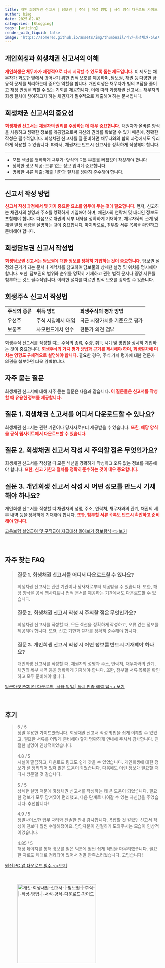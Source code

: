 ```yaml
---
title: 개인 회생채권 신고서 | 담보권 | 주식 | 작성 방법 | 서식 양식 다운로드 가이드
author: bing
date: 2025-02-02
categories: [Blogging]
tags: [writing]
render_with_liquid: false
image: 'https://somered.github.io/assets/img/thumbnail/개인-회생채권-신고서-|-담보권-|-주식-|-작성-방법-|-서식-양식-다운로드-가이드.webp'
---
```



<h2 id='개인회생과 회생채권 신고서의 이해'>개인회생과 회생채권 신고서의 이해</h2>

<p><b><span style="color: #ee2323;">개인회생은 채무자가 재정적으로 다시 시작할 수 있도록 돕는 제도입니다.</span></b> 이 제도는 채무자가 과도한 빚에서 벗어나기 위한 법적 보호를 제공하며, 담보권, 채권 등 다양한 금융적 문제를 처리하는데 중요한 역할을 합니다. 개인회생은 채무자가 빚의 부담을 줄이고 재정 안정을 꾀할 수 있는 기회를 제공합니다. 이에 따라 회생채권 신고서는 채무자의 회생 절차에 참여하고자 하는 채권자가 필수적으로 제출해야 하는 문서입니다.</p>

<h2 id='회생채권 신고서의 중요성'>회생채권 신고서의 중요성</h2>

<p><b><span style="color: #ee2323;">회생채권 신고서는 채권자의 권리를 주장하는 데 매우 중요합니다.</span></b> 채권자가 올바른 양식을 사용하고 정확한 정보를 제공함으로써 자신의 권리를 확보할 수 있기 때문에, 정확한 작성은 필수적입니다. 회생채권 신고서를 잘 준비하면 채무자와의 합의 과정에서도 유리하게 작용할 수 있습니다. 따라서, 채권자는 반드시 신고서를 정확하게 작성해야 합니다.</p>

<hr />

<ul>
    <li>모든 섹션을 정확하게 채우기: 양식의 모든 부분을 빠짐없이 작성해야 합니다.</li>
    <li>정확한 정보 제공: 오류 없는 정보 입력이 중요합니다.</li>
    <li>명확한 서류 제출: 제출 기한과 절차를 정확히 준수해야 합니다.</li>
</ul>

<hr />

<h2 id='신고서 작성 방법'>신고서 작성 방법</h2>

<p><b><span style="color: #ee2323;">신고서 작성 과정에서 몇 가지 중요한 요소를 염두에 두는 것이 필요합니다.</span></b> 먼저, 신고하는 채권자의 성명과 주소를 명확하게 기입해야 하며, 채권자의 연락처 및 대리인 정보도 포함해야 합니다. 다음으로 채권의 세부 내역을 정확하게 기재하고, 채무자와의 관계 및 채권 발생 배경을 설명하는 것이 중요합니다. 마지막으로, 첨부할 서류 목록을 확인하고 준비해야 합니다.</p>

<h2 id='회생담보권 신고서 작성법'>회생담보권 신고서 작성법</h2>

<p><b><span style="color: #ee2323;">회생담보권 신고서는 담보권에 대한 정보를 정확히 기입하는 것이 중요합니다.</span></b> 담보권 설정의 근거가 되는 문서나 계약서를 참고하여 담보물의 상세한 설명 및 위치를 명시해야 합니다. 또한, 담보권의 범위와 순위를 명확히 기재하고 관련 법적 문서나 증명 서류를 첨부하는 것도 필수적입니다. 이러한 절차를 따르면 법적 보호를 강화할 수 있습니다.</p>

<h2 id='회생주식 신고서 작성법'>회생주식 신고서 작성법</h2>

<table>
    <tr>
        <td><b>주식의 종류</b></td>
        <td><b>취득 방법</b></td>
        <td><b>회생주식의 평가 방법</b></td>
    </tr>
    <tr>
        <td>우선주</td>
        <td>주식 시장에서 매입</td>
        <td>최근 시장가치를 기준으로 평가</td>
    </tr>
    <tr>
        <td>보통주</td>
        <td>사모펀드에서 인수</td>
        <td>전문가 의견 첨부</td>
    </tr>
</table>

<p>회생주식 신고서를 작성할 때는 주식의 종류, 수량, 취득 시기 및 방법을 상세히 기입하는 것이 중요합니다. <b><span style="color: #ee2323;">회생주식의 가치 평가 방법과 근거를 제시해야 하며, 회생절차에 미치는 영향도 구체적으로 설명해야 합니다.</span></b> 필요한 경우, 주식 가치 평가에 대한 전문가 의견을 첨부하면 더욱 완벽합니다.</p>

<h2 id='FAQ'>자주 묻는 질문</h2>

<p>회생채권 신고서에 대해 자주 묻는 질문은 다음과 같습니다. <b><span style="color: #ee2323;">이 질문들은 신고서를 작성할 때 유용한 정보를 제공합니다.</span></b></p>

<h2 id='질문 1. 신고서 다운로드'>질문 1. 회생채권 신고서를 어디서 다운로드할 수 있나요?</h2>

<p>회생채권 신고서는 관련 기관이나 당사자로부터 제공받을 수 있습니다. <b><span style="color: #ee2323;">또한, 해당 양식을 공식 웹사이트에서 다운로드할 수 있습니다.</span></b></p>

<h2 id='질문 2. 신고서 주의사항'>질문 2. 회생채권 신고서 작성 시 주의할 점은 무엇인가요?</h2>

<p>회생채권 신고서를 작성할 때 모든 섹션을 정확하게 작성하고 오류 없는 정보를 제공해야 합니다. <b><span style="color: #ee2323;">또한, 신고 기한과 절차를 정확히 준수하는 것이 매우 중요합니다.</span></b></p>

<h2 id='질문 3. 필수정보'>질문 3. 개인회생 신고서 작성 시 어떤 정보를 반드시 기재해야 하나요?</h2>

<p>개인회생 신고서를 작성할 때 채권자의 성명, 주소, 연락처, 채무자와의 관계, 채권의 세부 내역 등을 정확하게 기재해야 합니다. <b><span style="color: #ee2323;">또한, 첨부할 서류 목록도 반드시 확인하고 준비해야 합니다.</span></b></p>


<p><a class="click-button" title="고용보험 실업급여 및 구직급여 지급대상 알아보기 정보탐색" href="https://somered.github.io/posts/%EA%B3%A0%EC%9A%A9%EB%B3%B4%ED%97%98-%EC%8B%A4%EC%97%85%EA%B8%89%EC%97%AC-%EB%B0%8F-%EA%B5%AC%EC%A7%81%EA%B8%89%EC%97%AC-%EC%A7%80%EA%B8%89%EB%8C%80%EC%83%81-%EC%95%8C%EC%95%84%EB%B3%B4%EA%B8%B0-%EC%A0%95%EB%B3%B4%ED%83%90%EC%83%89/" rel="dofollow">고용보험 실업급여 및 구직급여 지급대상 알아보기 정보탐색 👈 보기</a></p><br>
<h2 id='자주_찾는_FAQ'>자주 찾는 FAQ</h2>
<div itemscope="" itemtype="https://schema.org/FAQPage"> 
<blockquote> 
<div itemscope="" itemprop="mainEntity" itemtype="https://schema.org/Question"> 
<h3 itemprop="name">질문 1. 회생채권 신고서를 어디서 다운로드할 수 있나요?</h3> 
<div itemscope="" itemprop="acceptedAnswer" itemtype="https://schema.org/Answer"> 
<span itemprop="text"> 
<p>회생채권 신고서는 관련 기관이나 당사자로부터 제공받을 수 있습니다. 또한, 해당 양식을 공식 웹사이트나 법적 문서를 제공하는 기관에서도 다운로드할 수 있습니다.</p> 
</span> 
</div> 
</div> 
<div itemscope="" itemprop="mainEntity" itemtype="https://schema.org/Question"> 
<h3 itemprop="name">질문 2. 회생채권 신고서 작성 시 주의할 점은 무엇인가요?</h3> 
<div itemscope="" itemprop="acceptedAnswer" itemtype="https://schema.org/Answer"> 
<span itemprop="text"> 
<p>회생채권 신고서를 작성할 때, 모든 섹션을 정확하게 작성하고, 오류 없는 정보를 제공해야 합니다. 또한, 신고 기한과 절차를 정확히 준수해야 합니다.</p> 
</span> 
</div> 
</div> 
<div itemscope="" itemprop="mainEntity" itemtype="https://schema.org/Question"> 
<h3 itemprop="name">질문 3. 개인회생 신고서 작성 시 어떤 정보를 반드시 기재해야 하나요?</h3> 
<div itemscope="" itemprop="acceptedAnswer" itemtype="https://schema.org/Answer"> 
<span itemprop="text"> 
<p>개인회생 신고서를 작성할 때, 채권자의 성명과 주소, 연락처, 채무자와의 관계, 채권의 세부 내역 등을 정확하게 기재해야 합니다. 또한, 첨부할 서류 목록을 확인하고 모두 준비해야 합니다.</p> 
</span> 
</div> 
</div> 
</blockquote> 
</div>
<p><a class="click-button" title="당근마켓 PC버전 다운로드 | 사용 방법 | 동네 인증 해결 팁" href="https://somered.github.io/posts/%EB%8B%B9%EA%B7%BC%EB%A7%88%EC%BC%93-PC%EB%B2%84%EC%A0%84-%EB%8B%A4%EC%9A%B4%EB%A1%9C%EB%93%9C-%EC%82%AC%EC%9A%A9-%EB%B0%A9%EB%B2%95-%EB%8F%99%EB%84%A4-%EC%9D%B8%EC%A6%9D-%ED%95%B4%EA%B2%B0-%ED%8C%81/" rel="dofollow">당근마켓 PC버전 다운로드 | 사용 방법 | 동네 인증 해결 팁 👈 보기</a></p><br>
<h2 id='후기'>후기</h2>
<div itemscope itemtype="https://schema.org/Product">
  <blockquote>
  <div itemprop="review" itemscope itemtype="https://schema.org/Review">
      <div itemprop="reviewRating" itemscope itemtype="https://schema.org/Rating"> <span itemprop="ratingValue">5</span> / <span itemprop="bestRating">5</span> </div>
      <span itemprop="reviewBody">정말 유용한 가이드였습니다. 회생채권 신고서 작성 방법을 쉽게 이해할 수 있었고, 필요한 서류를 어떻게 준비해야 할지 명확하게 안내해 주셔서 감사합니다. 친절한 설명이 인상적이었습니다.</span>
  </div>
  <br>
  <div itemprop="review" itemscope itemtype="https://schema.org/Review">
      <div itemprop="reviewRating" itemscope itemtype="https://schema.org/Rating"> <span itemprop="ratingValue">4.8</span> / <span itemprop="bestRating">5</span> </div>
      <span itemprop="reviewBody">시설이 깔끔하고, 다운로드 링크도 쉽게 찾을 수 있었습니다. 개인회생에 대한 정보가 잘 정리되어 있어 많은 도움이 되었습니다. 다음에도 이런 정보가 필요할 때 다시 방문할 것 같습니다.</span>
  </div>
  <br>
  <div itemprop="review" itemscope itemtype="https://schema.org/Review">
      <div itemprop="reviewRating" itemscope itemtype="https://schema.org/Rating"> <span itemprop="ratingValue">5</span> / <span itemprop="bestRating">5</span> </div>
      <span itemprop="reviewBody">상세한 설명 덕분에 회생채권 신고서를 작성하는 데 큰 도움이 되었습니다. 필요한 정보가 모두 담겨있어 편리했고, 다음 단계로 나아갈 수 있는 자신감을 주었습니다. 추천합니다!</span>
  </div>
  <br>
  <div itemprop="review" itemscope itemtype="https://schema.org/Review">
      <div itemprop="reviewRating" itemscope itemtype="https://schema.org/Rating"> <span itemprop="ratingValue">4.9</span> / <span itemprop="bestRating">5</span> </div>
      <span itemprop="reviewBody">정말나이스한 업무 처리와 진솔한 안내 감사합니다. 복잡할 것 같았던 신고서 작성이 전보다 훨씬 수월해졌어요. 담당자분이 친절하게 도와주시는 모습이 인상적이었습니다.</span>
  </div>
  <br>
  <div itemprop="review" itemscope itemtype="https://schema.org/Review">
      <div itemprop="reviewRating" itemscope itemtype="https://schema.org/Rating"> <span itemprop="ratingValue">4.85</span> / <span itemprop="bestRating">5</span> </div>
      <span itemprop="reviewBody">해당 페이지를 통해 정보를 얻은 덕분에 훨씬 쉽게 작업을 마무리했습니다. 필요한 자료도 제대로 정리되어 있어서 정말 만족스러웠습니다. 고맙습니다!</span>
  </div>
  </blockquote>
</div>
<p><a class="click-button" title="원신 PC 앱 다운로드 필수" href="https://somered.github.io/posts/%EC%9B%90%EC%8B%A0-PC-%EC%95%B1-%EB%8B%A4%EC%9A%B4%EB%A1%9C%EB%93%9C-%ED%95%84%EC%88%98/" rel="dofollow">원신 PC 앱 다운로드 필수 👈 보기</a></p><br>
<figure class="image"><img src="https://somered.github.io/assets/img/thumbnail/개인-회생채권-신고서-|-담보권-|-주식-|-작성-방법-|-서식-양식-다운로드-가이드.webp" alt="개인-회생채권-신고서-|-담보권-|-주식-|-작성-방법-|-서식-양식-다운로드-가이드" width="256" height="256"></figure>